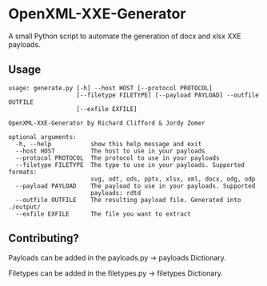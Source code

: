 # OpenXML-XXE-Generator
A small Python script to automate the generation of docx and xlsx XXE payloads.

## Usage
```
usage: generate.py [-h] --host HOST [--protocol PROTOCOL]
                   [--filetype FILETYPE] [--payload PAYLOAD] --outfile OUTFILE
                   [--exfile EXFILE]

OpenXML-XXE-Generator by Richard Clifford & Jordy Zomer

optional arguments:
  -h, --help           show this help message and exit
  --host HOST          The host to use in your payloads
  --protocol PROTOCOL  The protocol to use in your payloads
  --filetype FILETYPE  The type to use in your payloads. Supported formats:
                       svg, odt, ods, pptx, xlsx, xml, docx, odg, odp
  --payload PAYLOAD    The payload to use in your payloads. Supported
                       payloads: rdtd
  --outfile OUTFILE    The resulting payload file. Generated into ./output/
  --exfile EXFILE      The file you want to extract
```

## Contributing?

  Payloads can be added in the payloads.py -> payloads Dictionary.
  
  Filetypes can be added in the filetypes.py -> filetypes Dictionary.
